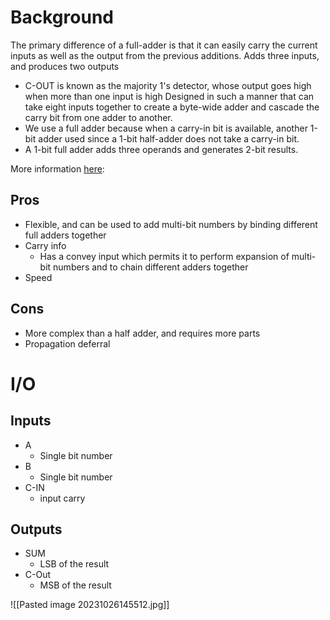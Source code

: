 # Background
The primary difference of a full-adder is that it can easily carry the current inputs as well as the output from the previous additions. 
Adds three inputs, and produces two outputs
- C-OUT is known as the majority 1's detector, whose output goes high when more than one input is high
Designed in such a manner that can take eight inputs together to create a byte-wide adder and cascade the carry bit from one adder to another. 
- We use a full adder because when a carry-in bit is available, another 1-bit adder used since a 1-bit half-adder does not take a carry-in bit. 
- A 1-bit full adder adds three operands and generates 2-bit results. 

More information [here](https://www.geeksforgeeks.org/full-adder-in-digital-logic/):

## Pros
- Flexible, and can be used to add multi-bit numbers by binding different full adders together
- Carry info
	- Has a convey input which permits it to perform expansion of multi-bit numbers and to chain different adders together
- Speed

## Cons
- More complex than a half adder, and requires more parts
- Propagation deferral




# I/O
## Inputs
- A
	- Single bit number
- B
	- Single bit number
- C-IN
	- input carry
## Outputs
 - SUM
	 - LSB of the result
 - C-Out
	 - MSB of the result



![[Pasted image 20231026145512.jpg]]